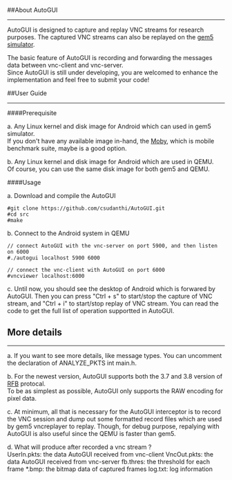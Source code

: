 ##About AutoGUI  
***  
AutoGUI is designed to capture and replay VNC streams for research purposes. The captured VNC streams can also be replayed on the [gem5 simulator](http://www.m5sim.org).  

The basic feature of AutoGUI is recording and forwarding the messages data between vnc-client and vnc-server.  
Since AutoGUI is still under developing, you are welcomed to enhance the implementation and feel free to submit your code!  


##User Guide    
***  
####Prerequisite  

a. Any Linux kernel and disk image for Android which can used in gem5 simulator.   
	If you don't have any available image in-hand, the [Moby](http://asg.ict.ac.cn/projects/moby/), which is mobile benchmark suite, maybe is a good option.  

b. Any Linux kernel and disk image for Android which are used in QEMU.  
	Of course, you can use the same disk image for both gem5 and QEMU.

####Usage  

a. Download and compile the AutoGUI  

	#git clone https://github.com/csudanthi/AutoGUI.git  
	#cd src  
	#make  

b. Connect to the Android system in QEMU  

	// connect AutoGUI with the vnc-server on port 5900, and then listen on 6000  
	#./autogui localhost 5900 6000  
	
	// connect the vnc-client with AutoGUI on port 6000  
	#vncviewer localhost:6000
	
c. Until now, you should see the desktop of Android which is forwared by AutoGUI. Then you can press "Ctrl + s" to start/stop the capture of VNC stream, and "Ctrl + i" to start/stop replay of VNC stream. You can read the code to get the full list of operation supportted in AutoGUI.   


## More details 
*** 

a. If you want to see more details, like message types. You can uncomment the declaration of ANALYZE_PKTS int main.h.  

b. For the newest version, AutoGUI supports both the 3.7 and 3.8 version of [RFB](http://en.wikipedia.org/wiki/RFB_protocol) protocal.  
To be as simplest as possible, AutoGUI only supports the RAW encoding for pixel data.  

c. At minimum, all that is necessary for the AutoGUI interceptor is to record the VNC session and dump out some formatted record files which are used by gem5 vncreplayer to replay. Though, for debug purpose, repalying with AutoGUI is also useful since the QEMU is faster than gem5.  

d. What will produce after recorded a vnc stream ?  
	UserIn.pkts: the data AutoGUI received from vnc-client
	VncOut.pkts: the data AutoGUI received from vnc-server
	fb.thres: the threshold for each frame
	*.bmp: the bitmap data of captured frames
	log.txt: log information
